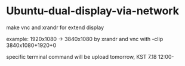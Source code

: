 # Ubuntu-dual-display-via-network

make vnc and xrandr for extend display

example: 1920x1080 -> 3840x1080 by xrandr and vnc with -clip 3840x1080+1920+0

specific terminal command will be upload tomorrow, KST 7.18 12:00-
